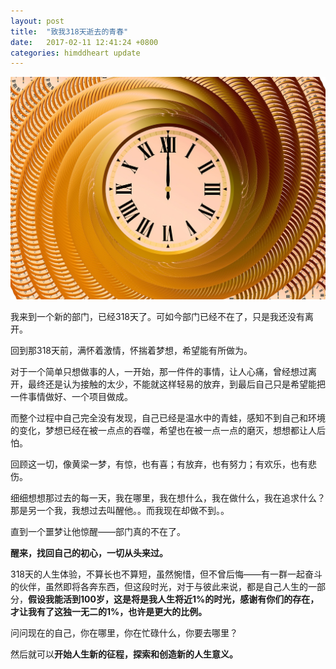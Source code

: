 ```yaml
---
layout: post
title:  "致我318天逝去的青春"
date:   2017-02-11 12:41:24 +0800
categories: himddheart update
---
```

![2017-02-11-318-days-to-my-lost-youth](media/2017-02-11-318-days-to-my-lost-youth.jpg)

我来到一个新的部门，已经318天了。可如今部门已经不在了，只是我还没有离开。

回到那318天前，满怀着激情，怀揣着梦想，希望能有所做为。

对于一个简单只想做事的人，一开始，那一件件的事情，让人心痛，曾经想过离开，最终还是认为接触的太少，不能就这样轻易的放弃，到最后自己只是希望能把一件事情做好、一个项目做成。

而整个过程中自己完全没有发现，自己已经是温水中的青蛙，感知不到自己和环境的变化，梦想已经在被一点点的吞噬，希望也在被一点一点的磨灭，想想都让人后怕。

回顾这一切，像黄梁一梦，有惊，也有喜；有放弃，也有努力；有欢乐，也有悲伤。

细细想想那过去的每一天，我在哪里，我在想什么，我在做什么，我在追求什么？那是另一个我，我想过去叫醒他。。而我现在却做不到。。

直到一个噩梦让他惊醒——部门真的不在了。

**醒来，找回自己的初心，一切从头来过。**

318天的人生体验，不算长也不算短，虽然惋惜，但不曾后悔——有一群一起奋斗的伙伴，虽然即将各奔东西，但这段时光，对于与彼此来说，都是自己人生的一部分，**假设我能活到100岁，这是将是我人生将近1%的时光，感谢有你们的存在，才让我有了这独一无二的1%，也许是更大的比例。** 

问问现在的自己，你在哪里，你在忙碌什么，你要去哪里？

然后就可以**开始人生新的征程，探索和创造新的人生意义。**





